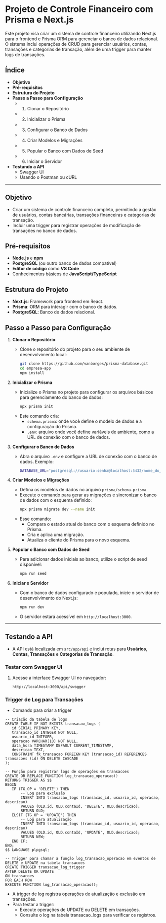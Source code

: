 # Projeto de Controle Financeiro com Prisma e Next.js

Este projeto visa criar um sistema de controle financeiro utilizando Next.js para o frontend e Prisma ORM para gerenciar o banco de dados relacional. O sistema inclui operações de CRUD para gerenciar usuários, contas, transações e categorias de transação, além de uma trigger para manter logs de transações.

## Índice

- **Objetivo**
- **Pré-requisitos**
- **Estrutura do Projeto**
- **Passo a Passo para Configuração**
  - 1. Clonar o Repositório
  - 2. Inicializar o Prisma
  - 3. Configurar o Banco de Dados
  - 4. Criar Modelos e Migrações
  - 5. Popular o Banco com Dados de Seed
  - 6. Iniciar o Servidor
- **Testando a API**
  - Swagger UI
  - Usando o Postman ou cURL

---

## Objetivo

- Criar um sistema de controle financeiro completo, permitindo a gestão de usuários, contas bancárias, transações financeiras e categorias de transação.
- Incluir uma trigger para registrar operações de modificação de transações no banco de dados.

## Pré-requisitos

- **Node.js** e **npm**
- **PostgreSQL** (ou outro banco de dados compatível)
- **Editor de código** como **VS Code**
- Conhecimentos básicos de **JavaScript/TypeScript**

## Estrutura do Projeto

- **Next.js**: Framework para frontend em React.
- **Prisma**: ORM para interagir com o banco de dados.
- **PostgreSQL**: Banco de dados relacional.

## Passo a Passo para Configuração

1. **Clonar o Repositório**

   - Clone o repositório do projeto para o seu ambiente de desenvolvimento local:
     ```bash
     git clone https://github.com/vanborges/prisma-database.git
     cd empresa-app
     npm install
     ```

2. **Inicializar o Prisma**

   - Inicialize o Prisma no projeto para configurar os arquivos básicos para gerenciamento do banco de dados:
     ```bash
     npx prisma init
     ```
   - Este comando cria:
     - `schema.prisma`: onde você define o modelo de dados e a configuração do Prisma.
     - `.env`: arquivo onde você define variáveis de ambiente, como a URL de conexão com o banco de dados.

3. **Configurar o Banco de Dados**

   - Abra o arquivo `.env` e configure a URL de conexão com o banco de dados. Exemplo:
     ```bash
     DATABASE_URL="postgresql://usuario:senha@localhost:5432/nome_do_banco"
     ```

4. **Criar Modelos e Migrações**

   - Defina os modelos de dados no arquivo `prisma/schema.prisma`.
   - Execute o comando para gerar as migrações e sincronizar o banco de dados com o esquema definido:
     ```bash
     npx prisma migrate dev --name init
     ```
   - Esse comando:
     - Compara o estado atual do banco com o esquema definido no Prisma.
     - Cria e aplica uma migração.
     - Atualiza o cliente do Prisma para o novo esquema.

5. **Popular o Banco com Dados de Seed**

   - Para adicionar dados iniciais ao banco, utilize o script de seed disponível:
     ```bash
     npm run seed
     ```

6. **Iniciar o Servidor**
   - Com o banco de dados configurado e populado, inicie o servidor de desenvolvimento do Next.js:
     ```bash
     npm run dev
     ```
   - O servidor estará acessível em `http://localhost:3000`.

---

## Testando a API

- A API está localizada em `src/app/api` e inclui rotas para **Usuários**, **Contas**, **Transações** e **Categorias de Transação**.

### Testar com Swagger UI

1. Acesse a interface Swagger UI no navegador:
   ```bash
   http://localhost:3000/api/swagger
   ```

### Trigger de Log para Transações

- Comando para criar a trigger

```
-- Criação da tabela de logs
CREATE TABLE IF NOT EXISTS transacao_logs (
   id SERIAL PRIMARY KEY,
   transacao_id INTEGER NOT NULL,
   usuario_id INTEGER,
   operacao VARCHAR(10) NOT NULL,
   data_hora TIMESTAMP DEFAULT CURRENT_TIMESTAMP,
   descricao TEXT,
   CONSTRAINT fk_transacao FOREIGN KEY (transacao_id) REFERENCES transacoes (id) ON DELETE CASCADE
);

-- Função para registrar logs de operações em transacoes
CREATE OR REPLACE FUNCTION log_transacao_operacao()
RETURNS TRIGGER AS $$
BEGIN
   IF (TG_OP = 'DELETE') THEN
       -- Log para exclusão
       INSERT INTO transacao_logs (transacao_id, usuario_id, operacao, descricao)
       VALUES (OLD.id, OLD.contaId, 'DELETE', OLD.descricao);
       RETURN OLD;
   ELSIF (TG_OP = 'UPDATE') THEN
       -- Log para atualização
       INSERT INTO transacao_logs (transacao_id, usuario_id, operacao, descricao)
       VALUES (OLD.id, OLD.contaId, 'UPDATE', OLD.descricao);
       RETURN NEW;
   END IF;
END;
$$ LANGUAGE plpgsql;

-- Trigger para chamar a função log_transacao_operacao em eventos de DELETE e UPDATE na tabela transacoes
CREATE TRIGGER transacao_log_trigger
AFTER DELETE OR UPDATE
ON transacoes
FOR EACH ROW
EXECUTE FUNCTION log_transacao_operacao();

```

- A trigger de log registra operações de atualização e exclusão em transações.
- Para testar a trigger:
  - Execute operações de UPDATE ou DELETE em transações.
  - Consulte o log na tabela transacao_logs para verificar os registros.
